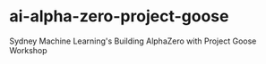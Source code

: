 # ai-alpha-zero-project-goose
Sydney Machine Learning's Building AlphaZero with Project Goose Workshop
